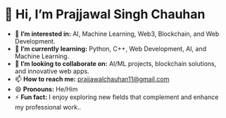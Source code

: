# 👋 Hi, I’m Prajjawal Singh Chauhan  

- 👀 **I’m interested in:** AI, Machine Learning, Web3, Blockchain, and Web Development.  
- 🌱 **I’m currently learning:** Python, C++, Web Development, AI, and Machine Learning.  
- 💞️ **I’m looking to collaborate on:** AI/ML projects, blockchain solutions, and innovative web apps.  
- 📫 **How to reach me:** prajjawalchauhan11@gmail.com 
- 😄 **Pronouns:** He/Him  
- ⚡ **Fun fact:**  I enjoy exploring new fields that complement and enhance my professional work..  

